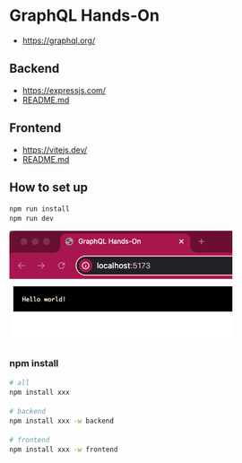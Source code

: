 # GraphQL Hands-On

- https://graphql.org/

## Backend

- https://expressjs.com/
- [README.md](backend/README.md)

## Frontend

- https://vitejs.dev/
- [README.md](frontend/README.md)

## How to set up

```bash
npm run install
npm run dev
```

![screenshot](screenshot.png)

### npm install

```bash
# all
npm install xxx

# backend
npm install xxx -w backend

# frontend
npm install xxx -w frontend
```
